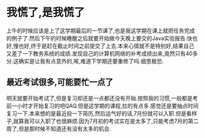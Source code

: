 # 我慌了,是我慌了

上午的时候应该是上了这学期最后的一节课了,也是我这学期在课上就把任务完成的例子了.然后下午的时候睡醒之后就要开始做今天晚上要交的Java实验报告.快也好,慢也好,终于是赶在截止时间之前提交了上去.本来心情就不是特别好,结果自己又差了一下教务系统的成绩.发现自己的计算机网络的补考成绩出来,竟然只有40多分.这确实是让我有点意外的,唉,难道下学期还要重修了吗.细思极恐.

## 最近考试很多,可能要忙一点了

明天就要开始考试了,但是复习却还是一点都还没有开始.按照我的习惯,一般都是考前一小时才开始复习的吧QAQ.但是这学期的课程,拉的有点多.感觉还是要抽点时间复习一下.本来想的是最近投一下简历,然后运气好的话,7月份就可以入职.但是看样子,就算我可以入职了也很麻烦.因为7月初的考试实在是太多了,只能考虑7月的第二周了,但是那时候不知道还有没有太多的机会.
